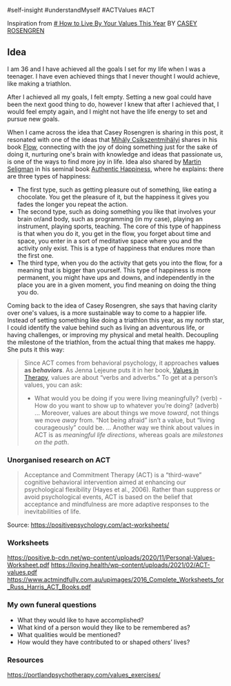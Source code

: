 #self-insight #understandMyself #ACTValues #ACT



Inspiration from
[# How to Live By Your Values This Year](https://every.to/p/how-to-identify-and-live-your-life-by-your-values) BY [CASEY ROSENGREN](https://every.to/@caseyrosengren)


## Idea
I am 36 and I have achieved all the goals I set for my life when I was a teenager. I have even achieved things that I never thought I would achieve, like making a triathlon.

After I achieved all my goals, I felt empty. Setting a new goal could have been the next good thing to do, however I knew that after I achieved that, I would feel empty again, and I might not have the life energy to set and pursue new goals.

When I came across the idea that Casey Rosengren is sharing in this post, it resonated with one of the ideas that [Mihály Csíkszentmihályi](https://es.wikipedia.org/wiki/Mih%C3%A1ly_Cs%C3%ADkszentmih%C3%A1lyi) shares in his book [Flow](https://www.goodreads.com/book/show/66354.Flow), connecting with the joy of doing something just for the sake of doing it, nurturing one's brain with knowledge and ideas that passionate us, is one of the ways to find more joy in life. Idea also shared by  [Martin Seligman](https://en.wikipedia.org/wiki/Martin_Seligman) in his seminal book [Authentic Happiness](https://www.authentichappiness.sas.upenn.edu/), where he explains: there are three types of happiness:
- The first type, such as getting pleasure out of something, like eating a chocolate. You get the pleasure of it, but the happiness it gives you fades the longer you repeat the action.
- The second type, such as doing something you like that involves your brain or/and body, such as programming (in my case), playing an instrument, playing sports, teaching. The core of this type of happiness is that when you do it, you get in the flow, you forget about time and space, you enter in a sort of meditative space where you and the activity only exist. This is a type of happiness that endures more than the first one.
- The third type, when you do the activity that gets you into the flow, for a meaning that is bigger than yourself. This type of happiness is more permanent, you might have ups and downs, and independently in the place you are in a given moment, you find meaning on doing the thing you do.

Coming back to the idea of Casey Rosengren, she says that having clarity over one's values, is a more sustainable way to come to a happier life. Instead of setting something like doing a triathlon this year, as my north star, I could identify the value behind such as living an adventurous life, or having challenges, or improving my physical and metal health. Decoupling the milestone of the triathlon, from the actual thing that makes me happy. She puts it this way:


> Since ACT comes from behavioral psychology, it approaches **values as _behaviors_**. As Jenna Lejeune puts it in her book, [Values in Therapy](https://www.amazon.com/Values-Therapy-Clinicians-Psychological-Flexibility-ebook/dp/B07MT7DW5T), values are about “verbs and adverbs.” To get at a person’s values, you can ask:
>   -  What would you be doing if you were living meaningfully? (verb)
     -   How do you want to show up to whatever you’re doing? (adverb)
     ... 
>  Moreover, values are about things we move _toward_, not things we move _away_ from. “Not being afraid” isn’t a value, but “living courageously” could be.
>  ...
>  Another way we think about values in ACT is as _meaningful life directions_, whereas goals are _milestones on the path_.


### Unorganised research on ACT

> Acceptance and Commitment Therapy (ACT) is a “third-wave” cognitive behavioral intervention aimed at enhancing our psychological flexibility (Hayes et al., 2006).
> Rather than suppress or avoid psychological events, ACT is based on the belief that acceptance and mindfulness are more adaptive responses to the inevitabilities of life.

Source: https://positivepsychology.com/act-worksheets/


### Worksheets
https://positive.b-cdn.net/wp-content/uploads/2020/11/Personal-Values-Worksheet.pdf
https://loving.health/wp-content/uploads/2021/02/ACT-values.pdf
https://www.actmindfully.com.au/upimages/2016_Complete_Worksheets_for_Russ_Harris_ACT_Books.pdf

### My own funeral questions
-   What they would like to have accomplished?
-   What kind of a person would they like to be remembered as?
-   What qualities would be mentioned?
-   How would they have contributed to or shaped others’ lives?

### Resources
https://portlandpsychotherapy.com/values_exercises/
